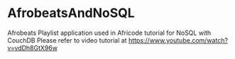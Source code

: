 # AfrobeatsAndNoSQL
Afrobeats Playlist application used in Africode tutorial for NoSQL with CouchDB
Please refer to video tutorial at https://www.youtube.com/watch?v=vdDh8GtX96w
